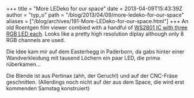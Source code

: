 +++
title = "More LEDeko for our space"
date = 2013-04-09T15:43:39Z
author = "typ_o"
path = "/blog/2013/04/09/more-ledeko-for-our-space"
aliases = ["/blog/archives/191-More-LEDeko-for-our-space.html"]
+++
An old Roentgen film viewer combied with a handful of [WS2801 IC with
three RGB LED
each](https://shop.led-studien.de/de/elektronik-bausatze/led-pixel).
Looks like a pretty high resolution diplay although only 8 RGB channels
are used.

Die Idee kam mir auf dem Easterhegg in Paderborn, da gabs hinter einer
Wandverkleidung mit tausend Löchern ein paar LED, die prima
rüberkamen...

Die Blende ist aus Pertinax (ahh, der Geruch!) und auf der CNC-Fräse
geschnitten. (Allerdings noch nicht auf der aus dem Space, die wird erst
kommenden Samstag konstruiert)
